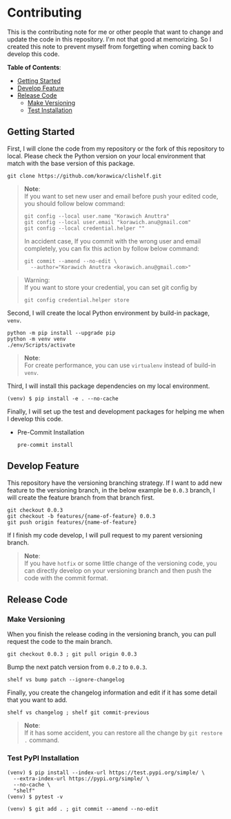 # Contributing

This is the contributing note for me or other people that want to change
and update the code in this repository. I'm not that good at memorizing.
So I created this note to prevent myself from forgetting when coming back
to develop this code.

**Table of Contents**:

- [Getting Started](#getting-started)
- [Develop Feature](#develop-feature)
- [Release Code](#release-code)
  - [Make Versioning](#make-versioning)
  - [Test Installation](#test-pypi-installation)

## Getting Started

First, I will clone the code from my repository or the fork of this repository
to local. Please check the Python version on your local environment that match
with the base version of this package.

```shell
git clone https://github.com/korawica/clishelf.git
```

> **Note**: \
> If you want to set new user and email before push your edited code, you should
> follow below command:
> ```shell
> git config --local user.name "Korawich Anuttra"
> git config --local user.email "korawich.anu@gmail.com"
> git config --local credential.helper ""
> ```
> In accident case, If you commit with the wrong user and email completely, you
> can fix this action by follow below command:
> ```shell
> git commit --amend --no-edit \
>   --author="Korawich Anuttra <korawich.anu@gmail.com>"
> ```

> Warning: \
> If you want to store your credential, you can set git config by
> ```shell
> git config credential.helper store
> ```

Second, I will create the local Python environment by build-in package, `venv`.

```shell
python -m pip install --upgrade pip
python -m venv venv
./env/Scripts/activate
```

> **Note**: \
> For create performance, you can use `virtualenv` instead of build-in `venv`.

Third, I will install this package dependencies on my local environment.

```shell
(venv) $ pip install -e . --no-cache
```

Finally, I will set up the test and development packages for helping me when I
develop this code.

- Pre-Commit Installation

  ```shell
  pre-commit install
  ```

## Develop Feature

This repository have the versioning branching strategy. If I want to add new feature
to the versioning branch, in the below example be `0.0.3` branch, I will create the
feature branch from that branch first.

```shell
git checkout 0.0.3
git checkout -b features/{name-of-feature} 0.0.3
git push origin features/{name-of-feature}
```

If I finish my code develop, I will pull request to my parent versioning branch.

> **Note**: \
> If you have `hotfix` or some little change of the versioning code, you can directly
> develop on your versioning branch and then push the code with the commit format.

## Release Code

### Make Versioning

When you finish the release coding in the versioning branch, you can pull request
the code to the main branch.

```shell
git checkout 0.0.3 ; git pull origin 0.0.3
```

Bump the next patch version from `0.0.2` to `0.0.3`.

```shell
shelf vs bump patch --ignore-changelog
```

Finally, you create the changelog information and edit if it has some detail that you want to add.

```shell
shelf vs changelog ; shelf git commit-previous
```

> **Note**: \
> If it has some accident, you can restore all the change by `git restore .` command.

### Test PyPI Installation

```shell
(venv) $ pip install --index-url https://test.pypi.org/simple/ \
  --extra-index-url https://pypi.org/simple/ \
  --no-cache \
  "shelf"
(venv) $ pytest -v
```

```shell
(venv) $ git add . ; git commit --amend --no-edit
```
